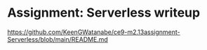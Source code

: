 # Assignment: Serverless writeup
https://github.com/KeenGWatanabe/ce9-m2.13assignment-Serverless/blob/main/README.md


